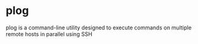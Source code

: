 # plog
plog is a command-line utility designed to execute commands on multiple remote hosts in parallel using SSH
